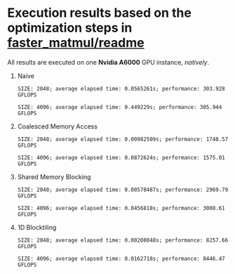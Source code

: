# Execution results based on the optimization steps in [faster_matmul/readme](README.md)

All results are executed on one **Nvidia A6000** GPU instance, *natively*.

1. Naive
    
    `SIZE: 2048; average elapsed time: 0.0565261s; performance: 303.928 GFLOPS`
    
    `SIZE: 4096; average elapsed time: 0.449229s; performance: 305.944 GFLOPS`

2. Coalesced Memory Access

    `SIZE: 2048; average elapsed time: 0.00982509s; performance: 1748.57 GFLOPS`

    `SIZE: 4096; average elapsed time: 0.0872624s; performance: 1575.01 GFLOPS`

3. Shared Memory Blocking

    `SIZE: 2048; average elapsed time: 0.00578487s; performance: 2969.79 GFLOPS`

    `SIZE: 4096; average elapsed time: 0.0456818s; performance: 3008.61 GFLOPS`

4. 1D Blocktiling

    `SIZE: 2048; average elapsed time: 0.00208048s; performance: 8257.66 GFLOPS`

    `SIZE: 4096; average elapsed time: 0.0162718s; performance: 8446.47 GFLOPS`

